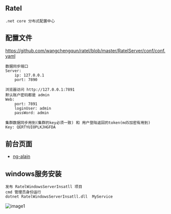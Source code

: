 ## Ratel

	.net core 分布式配置中心
	
## 配置文件
https://github.com/wangchengqun/ratel/blob/master/RatelServer/conf/conf.yaml

	数据同步端口
	Server: 
		ip: 127.0.0.1
		port: 7890
		
    浏览器访问 http://127.0.0.1:7891
	默认账户密码都是 admin
	Web:
		port: 7891
		loginUser: admin
		passWord: admin
		
	集群数据同步用到(集群的key必须一致) 和 用户登陆返回的token(md5加密有用到)
	Key: QERTYUIOPLKJHGFDA


## 前台页面
+ [ng-alain](https://ng-alain.com/zh)
	
## windows服务安装
	
	发布 RatelWindowsServerInsatll 项目
	cmd 管理员身份运行
	dotnet RatelWindowsServerInsatll.dll  MyService
	
![image1](https://github.com/wangchengqun/ratel/blob/master/image/image1.png)


